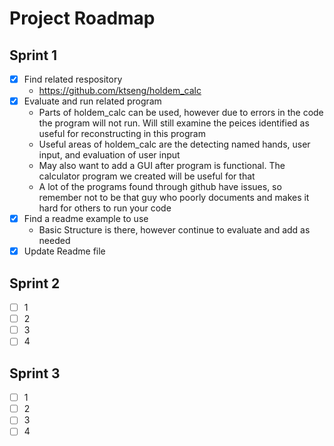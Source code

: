 
# Project Roadmap

## Sprint 1
- [x] Find related respository
    - https://github.com/ktseng/holdem_calc
- [x] Evaluate and run related program
    - Parts of holdem_calc  can be used, however due to errors in the code the program will not run. Will still examine the peices identified as useful for reconstructing in this program
    - Useful areas of holdem_calc are the detecting named hands, user input, and evaluation of user input
    - May also want to add a GUI after program is functional. The calculator program we created will be useful for that
    - A lot of the programs found through github have issues, so remember not to be that guy who poorly documents and makes it hard for others to run your code
- [x] Find a readme example to use
    - Basic Structure is there, however continue to evaluate and add as needed
- [x] Update Readme file

## Sprint 2
- [ ] 1
- [ ] 2
- [ ] 3
- [ ] 4

## Sprint 3

- [ ] 1
- [ ] 2
- [ ] 3
- [ ] 4
